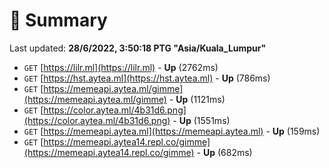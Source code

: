 # 📖 Summary
Last updated: **28/6/2022, 3:50:18 PTG "Asia/Kuala_Lumpur"**

- `GET` [https://lilr.ml](https://lilr.ml) - **Up** (2762ms)
- `GET` [https://hst.aytea.ml](https://hst.aytea.ml) - **Up** (786ms)
- `GET` [https://memeapi.aytea.ml/gimme](https://memeapi.aytea.ml/gimme) - **Up** (1121ms)
- `GET` [https://color.aytea.ml/4b31d6.png](https://color.aytea.ml/4b31d6.png) - **Up** (1551ms)
- `GET` [https://memeapi.aytea.ml](https://memeapi.aytea.ml) - **Up** (159ms)
- `GET` [https://memeapi.aytea14.repl.co/gimme](https://memeapi.aytea14.repl.co/gimme) - **Up** (682ms)

